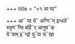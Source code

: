+++
title = "०१ आ घा"

+++
आ᳓ घा ये᳓ अग्नि᳓म् इन्धते᳓  
स्तृण᳓न्ति बर्हि᳓र् आनुष᳓क्  
ये᳓षाम् इ᳓न्द्रो यु᳓वा स᳓खा